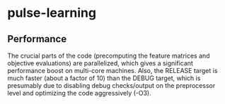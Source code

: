 # pulse-learning

## Performance

The crucial parts of the code (precomputing the feature matrices and objective
evaluations) are parallelized, which gives a significant performance boost on
multi-core machines. Also, the RELEASE target is much faster (about a factor of
10) than the DEBUG target, which is presumably due to disabling debug
checks/output on the preprocessor level and optimizing the code aggressively
(-O3).
